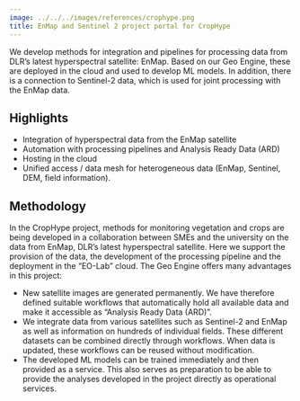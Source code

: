 ```yaml
---
image: ../../../images/references/crophype.png
title: EnMap and Sentinel 2 project portal for CropHype
---
```


We develop methods for integration and pipelines for processing data from DLR’s latest hyperspectral satellite: EnMap. Based on our Geo Engine, these are deployed in the cloud and used to develop ML models. In addition, there is a connection to Sentinel-2 data, which is used for joint processing with the EnMap data.

## Highlights

- Integration of hyperspectral data from the EnMap satellite
- Automation with processing pipelines and Analysis Ready Data (ARD)
- Hosting in the cloud
- Unified access / data mesh for heterogeneous data (EnMap, Sentinel, DEM, field information).

## Methodology

In the CropHype project, methods for monitoring vegetation and crops are being developed in a collaboration between SMEs and the university on the data from EnMap, DLR’s latest hyperspectral satellite. Here we support the provision of the data, the development of the processing pipeline and the deployment in the “EO-Lab” cloud. The Geo Engine offers many advantages in this project:

- New satellite images are generated permanently. We have therefore defined suitable workflows that automatically hold all available data and make it accessible as “Analysis Ready Data (ARD)”.
- We integrate data from various satellites such as Sentinel-2 and EnMap as well as information on hundreds of individual fields. These different datasets can be combined directly through workflows. When data is updated, these workflows can be reused without modification.
- The developed ML models can be trained immediately and then provided as a service. This also serves as preparation to be able to provide the analyses developed in the project directly as operational services.
